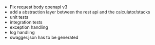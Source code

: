 - Fix request body openapi v3
- add a abstraction layer between the rest api and the calculator/stacks
- unit tests
- integration tests
- exception handling
- log handling
- swagger.json has to be generated
